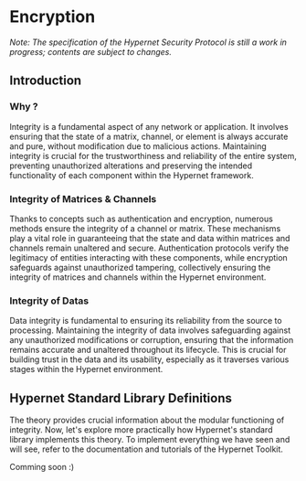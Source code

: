 # Encryption

*Note: The specification of the Hypernet Security Protocol is still a work in progress; contents are subject to changes.*

## Introduction 

### Why ?
Integrity is a fundamental aspect of any network or application. It involves ensuring that the state of a matrix, channel, or element is always accurate and pure, without modification due to malicious actions. Maintaining integrity is crucial for the trustworthiness and reliability of the entire system, preventing unauthorized alterations and preserving the intended functionality of each component within the Hypernet framework.

### Integrity of Matrices & Channels
Thanks to concepts such as authentication and encryption, numerous methods ensure the integrity of a channel or matrix. These mechanisms play a vital role in guaranteeing that the state and data within matrices and channels remain unaltered and secure. Authentication protocols verify the legitimacy of entities interacting with these components, while encryption safeguards against unauthorized tampering, collectively ensuring the integrity of matrices and channels within the Hypernet environment.

### Integrity of Datas
Data integrity is fundamental to ensuring its reliability from the source to processing. Maintaining the integrity of data involves safeguarding against any unauthorized modifications or corruption, ensuring that the information remains accurate and unaltered throughout its lifecycle. This is crucial for building trust in the data and its usability, especially as it traverses various stages within the Hypernet environment.


## Hypernet Standard Library Definitions

The theory provides crucial information about the modular functioning of integrity. Now, let's explore more practically how Hypernet's standard library implements this theory. To implement everything we have seen and will see, refer to the documentation and tutorials of the Hypernet Toolkit.

Comming soon :)